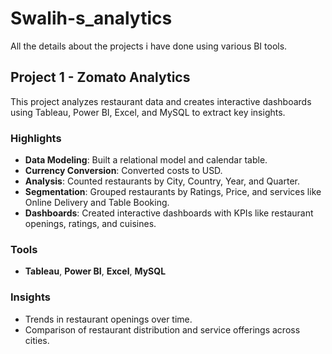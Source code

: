 # Swalih-s_analytics
All the details about the projects i have done using various BI tools.

## Project 1 - Zomato Analytics



This project analyzes restaurant data and creates interactive dashboards using Tableau, Power BI, Excel, and MySQL to extract key insights.

### Highlights
- **Data Modeling**: Built a relational model and calendar table.
- **Currency Conversion**: Converted costs to USD.
- **Analysis**: Counted restaurants by City, Country, Year, and Quarter.
- **Segmentation**: Grouped restaurants by Ratings, Price, and services like Online Delivery and Table Booking.
- **Dashboards**: Created interactive dashboards with KPIs like restaurant openings, ratings, and cuisines.

### Tools
- **Tableau**, **Power BI**, **Excel**, **MySQL**

### Insights
- Trends in restaurant openings over time.
- Comparison of restaurant distribution and service offerings across cities.
